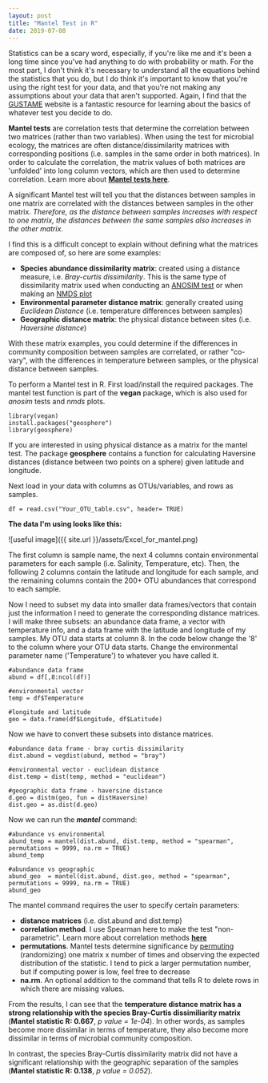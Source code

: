 ```yaml
---
layout: post
title: "Mantel Test in R"
date: 2019-07-08
---
```



Statistics can be a scary word, especially, if you're like me and it's been a long time since you've had anything to do with probability or math. For the most part, I don't think it's necessary to understand all the equations behind the statistics that you do, but I do think it's important to know that you're using the right test for your data, and that you're not making any assumptions about your data that aren't supported.  Again, I find that the [GUSTAME](https://sites.google.com/site/mb3gustame/) website is a fantastic resource for learning about the basics of whatever test you decide to do.  


**Mantel tests** are correlation tests that determine the correlation between two matrices (rather than two variables). When using the test for microbial ecology, the matrices are often distance/dissimilarity matrices with corresponding positions (i.e. samples in the same order in both matrices). In order to calculate the correlation, the matrix values of both matrices are 'unfolded' into long column vectors, which are then used to determine correlation. Learn more about **[Mantel tests here](https://mb3is.megx.net/gustame/hypothesis-tests/the-mantel-test)**. 

A significant Mantel test will tell you that the distances between samples in one matrix are correlated with the distances between samples in the other matrix. *Therefore, as the distance between samples increases with respect to one matrix, the distances between the same samples also increases in the other matrix*.  

I find this is a difficult concept to explain without defining what the matrices are composed of, so here are some examples: 

- **Species abundance dissimilarity matrix**: created using a distance measure, i.e. *Bray-curtis dissimilarity*. This is the same type of dissimilarity matrix used when conducting an [ANOSIM test](https://jkzorz.github.io/2019/06/11/ANOSIM-test.html) or when making an [NMDS plot](https://jkzorz.github.io/2019/06/06/NMDS.html)
- **Environmental parameter distance matrix**: generally created using *Euclidean Distance* (i.e. temperature differences between samples)
- **Geographic distance matrix**: the physical distance between sites (i.e. *Haversine distance*)

With these matrix examples, you could determine if the differences in community composition between samples are correlated, or rather "co-vary", with the differences in temperature between samples, or the physical distance between samples.  

To perform a Mantel test in R. First load/install the required packages. The mantel test function is part of the **vegan** package, which is also used for *anosim* tests and *nmds* plots. 

```
library(vegan)
install.packages("geosphere")
library(geosphere)
```
If you are interested in using physical distance as a matrix for the mantel test. The package **geosphere** contains a function for calculating Haversine distances (distance between two points on a sphere) given latitude and longitude. 


Next load in your data with columns as OTUs/variables, and rows as samples. 

```
df = read.csv("Your_OTU_table.csv", header= TRUE)
```

**The data I'm using looks like this:**


![useful image]({{ site.url }}/assets/Excel_for_mantel.png)


The first column is sample name, the next 4 columns contain environmental parameters for each sample (i.e. Salinity, Temperature, etc). Then, the following 2 columns contain the latitude and longitude for each sample, and the remaining columns contain the 200+ OTU abundances that correspond to each sample. 

Now I need to subset my data into smaller data frames/vectors that contain just the information I need to generate the corresponding distance matrices. I will make three subsets: an abundance data frame, a vector with temperature info, and a data frame with the latitude and longitude of my samples. My OTU data starts at column 8. In the code below change the '8' to the column where your OTU data starts. Change the environmental parameter name ('Temperature') to whatever you have called it. 

```
#abundance data frame
abund = df[,8:ncol(df)]

#environmental vector
temp = df$Temperature

#longitude and latitude 
geo = data.frame(df$Longitude, df$Latitude)
```

Now we have to convert these subsets into distance matrices.  

```
#abundance data frame - bray curtis dissimilarity
dist.abund = vegdist(abund, method = "bray")

#environmental vector - euclidean distance
dist.temp = dist(temp, method = "euclidean")

#geographic data frame - haversine distance 
d.geo = distm(geo, fun = distHaversine)
dist.geo = as.dist(d.geo)
```

Now we can run the ***mantel*** command: 
```
#abundance vs environmental 
abund_temp = mantel(dist.abund, dist.temp, method = "spearman", permutations = 9999, na.rm = TRUE)
abund_temp

#abundance vs geographic 
abund_geo  = mantel(dist.abund, dist.geo, method = "spearman", permutations = 9999, na.rm = TRUE)
abund_geo
```

The mantel command requires the user to specify certain parameters: 

- **distance matrices** (i.e. dist.abund and dist.temp)
- **correlation method**. I use Spearman here to make the test "non-parametric". Learn more about correlation methods **[here](https://jkzorz.github.io/2019/06/11/Correlation-heatmaps.html)**
- **permutations**. Mantel tests determine significance by [permuting](https://mb3is.megx.net/gustame/hypothesis-tests/the-mantel-test) (randomizing) one matrix x number of times and observing the expected distribution of the statistic. I tend to pick a larger permutation number, but if computing power is low, feel free to decrease
- **na.rm**. An optional addition to the command that tells R to delete rows in which there are missing values.

From the results, I can see that the **temperature distance matrix has a strong relationship with the species Bray-Curtis dissimiliarity matrix** (**Mantel statistic R: 0.667**, *p value = 1e-04*). In other words, as samples become more dissimilar in terms of temperature, they also become more dissimilar in terms of  microbial community composition.  

In contrast, the species Bray-Curtis dissimilarity matrix did not have a significant relationship with the geographic separation of the samples (**Mantel statistic R: 0.138**, *p value = 0.052*). 
